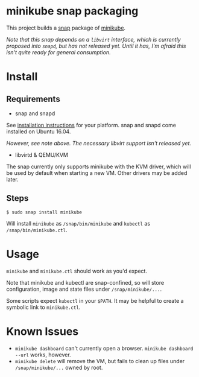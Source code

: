 # minikube snap packaging

This project builds a [snap](http://snapcraft.io/) package of
[minikube](https://github.com/kubernetes/minikube).

_Note that this snap depends on a `libvirt` interface, which is currently proposed
into `snapd`, but has not released yet. Until it has, I'm afraid this isn't quite
ready for general consumption._

# Install

## Requirements

- snap and snapd

See [installation instructions](http://snapcraft.io/docs/core/install) for your
platform. snap and snapd come installed on Ubuntu 16.04.

_However, see note above. The necessary libvirt support isn't released yet._

- libvirtd & QEMU/KVM

The snap currently only supports minikube with the KVM driver, which will be
used by default when starting a new VM. Other drivers may be added later.

## Steps

    $ sudo snap install minikube

Will install `minikube` as `/snap/bin/minikube` and `kubectl` as
`/snap/bin/minikube.ctl`.

# Usage

`minikube` and `minikube.ctl` should work as you'd expect.

Note that minikube and kubectl are snap-confined, so will store configuration,
image and state files under `/snap/minikube/...`.

Some scripts expect `kubectl` in your `$PATH`. It may be helpful to create a
symbolic link to `minikube.ctl`.

# Known Issues

- `minikube dashboard` can't currently open a browser. `minikube dashboard --url` works, however.
- `minikube delete` will remove the VM, but fails to clean up files under `/snap/minikube/...` owned by root.
